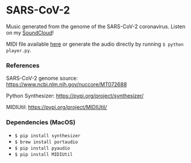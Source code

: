 # SARS-CoV-2
Music generated from the genome of the SARS-CoV-2 coronavirus. Listen on my [SoundCloud](https://soundcloud.com/skrubstudio/sars-cov-2)!


MIDI file available [here](https://github.com/michaelburks/sars-cov-2/blob/master/output/sars-cov-2.mid) or generate the audio directly by running `$ python player.py`.

### References
SARS-CoV-2 genome source: https://www.ncbi.nlm.nih.gov/nuccore/MT072688

Python Synthesizer: https://pypi.org/project/synthesizer/

MIDIUtil: https://pypi.org/project/MIDIUtil/

### Dependencies (MacOS)
* `$ pip install synthesizer`
* `$ brew install portaudio`
* `$ pip install pyaudio`
* `$ pip install MIDIUtil`
